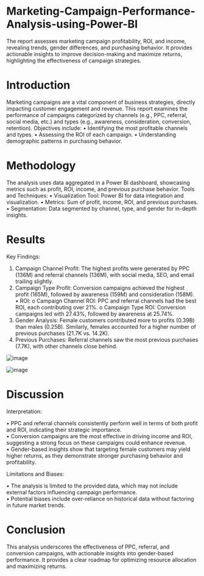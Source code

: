 # Marketing-Campaign-Performance-Analysis-using-Power-BI
The report assesses marketing campaign profitability, ROI, and income, revealing trends, gender differences, and purchasing behavior. It provides actionable insights to improve decision-making and maximize returns, highlighting the effectiveness of campaign strategies.

# Introduction
Marketing campaigns are a vital component of business strategies, directly impacting customer engagement and revenue. This report examines the performance of campaigns categorized by channels (e.g., PPC, referral, social media, etc.) and types (e.g., awareness, consideration, conversion, retention). Objectives include:
•	Identifying the most profitable channels and types.
•	Assessing the ROI of each campaign.
•	Understanding demographic patterns in purchasing behavior.

# Methodology
The analysis uses data aggregated in a Power BI dashboard, showcasing metrics such as profit, ROI, income, and previous purchase behavior.
Tools and Techniques:
•	Visualization Tool: Power BI for data integration and visualization.
•	Metrics: Sum of profit, income, ROI, and previous purchases.
•	Segmentation: Data segmented by channel, type, and gender for in-depth insights.

# Results
Key Findings:
1. Campaign Channel Profit: The highest profits were generated by PPC (136M) and referral channels (136M), with social media, SEO, and email trailing slightly.
2. Campaign Type Profit: Conversion campaigns achieved the highest profit (165M), followed by awareness (159M) and consideration (158M).
•	ROI: 
o	Campaign Channel ROI: PPC and referral channels had the best ROI, each contributing over 21%.
o	Campaign Type ROI: Conversion campaigns led with 27.43%, followed by awareness at 25.74%.
3. Gender Analysis: Female customers contributed more to profits (0.39B) than males (0.25B). Similarly, females accounted for a higher number of previous purchases (21.7K vs. 14.2K).
4. Previous Purchases: Referral channels saw the most previous purchases (7.7K), with other channels close behind.

![image](https://github.com/user-attachments/assets/c3a8b0f7-d2b0-44e0-bd51-9f60d0ee7b06)

![image](https://github.com/user-attachments/assets/b2857103-a65b-43a8-8368-57fe92618ef0)

# Discussion
Interpretation:

•	PPC and referral channels consistently perform well in terms of both profit and ROI, indicating their strategic importance.                                                                                        
•	Conversion campaigns are the most effective in driving income and ROI, suggesting a strong focus on these campaigns could enhance revenue.                                                                         
•	Gender-based insights show that targeting female customers may yield higher returns, as they demonstrate stronger purchasing behavior and profitability.

Limitations and Biases:

•	The analysis is limited to the provided data, which may not include external factors influencing campaign performance.                                                                                             
•	Potential biases include over-reliance on historical data without factoring in future market trends.

# Conclusion
This analysis underscores the effectiveness of PPC, referral, and conversion campaigns, with actionable insights into gender-based performance. It provides a clear roadmap for optimizing resource allocation and maximizing returns.



